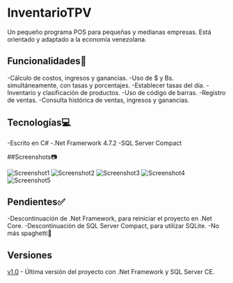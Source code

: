 # InventarioTPV
Un pequeño programa POS para pequeñas y medianas empresas. Está orientado y adaptado a la economía venezolana.

## Funcionalidades🧰
-Cálculo de costos, ingresos y ganancias. -Uso de $ y Bs. simultáneamente, con tasas y porcentajes. -Establecer tasas del día. -Inventario y clasificación de productos. -Uso de código de barras. -Registro de ventas. -Consulta histórica de ventas, ingresos y ganancias.

## Tecnologías💻
-Escrito en C#
-.Net Framerwork 4.7.2
-SQL Server Compact

##Screenshots📷

![Screenshot1](https://github.com/labm-exe/InventarioTPV/blob/master/screenshots/Screenshot_1.png)
![Screenshot2](https://github.com/labm-exe/InventarioTPV/blob/master/screenshots/Screenshot_2.png)
![Screenshot3](https://github.com/labm-exe/InventarioTPV/blob/master/screenshots/Screenshot_3.png)
![Screenshot4](https://github.com/labm-exe/InventarioTPV/blob/master/screenshots/Screenshot_4.png)
![Screenshot5](https://github.com/labm-exe/InventarioTPV/blob/master/screenshots/Screenshot_5.png)

## Pendientes✅
-Descontinuación de .Net Framework, para reiniciar el proyecto en .Net Core.
-Descontinuación de SQL Server Compact, para utilizar SQLite.
-No más spaghetti🍝

## Versiones
[v1.0](https://github.com/labm-exe/InventarioTPV/releases/tag/v1.0) - Última versión del proyecto con .Net Framework y SQL Server CE.

